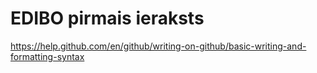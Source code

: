 # EDIBO pirmais ieraksts
https://help.github.com/en/github/writing-on-github/basic-writing-and-formatting-syntax

